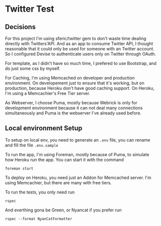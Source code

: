 # Twitter Test

## Decisions
For this project I'm using sferic/twitter gem to don't waste time dealing directly
with Twitters'API.
And as an app to consume Twitter API, I thought reasonable that it could only be used for someone with an Twitter account. So I configured Devise to authenticate users only on Twitter through OAuth.

For template, as I didn't have so much time, I prefered to use Bootstrap, and do just some css by myself.

For Caching, I'm using Memcached on developer and production environment. On developement just to ensure that it's working, but on production, because Heroku don't have good caching support.
On Heroku, I'm using a Memcachier's Free Tier server.

As Webserver, I choose Puma, mostly because Webrick is only for development environment because it can not deal many connections simultaneously and Puma is the webserver I've already used before.

## Local environment Setup

To setup on local env, you need to generate an `.env` file, you can rename and fill the file `.env.sample`

To run the app, I'm using Foreman, mostly because of Puma, to simulate how Heroku run the app.
You can start it with the command
```
foreman start
```

To deploy on Heroku, you need just an Addon for Memcached server. I'm using Memcachier, but there are many with free tiers.

To run the tests, you only need run
```
rspec
```

And everthing gona be Green, or Nyancat if you prefer run 

```
rspec --format NyanCatFormatter
```
